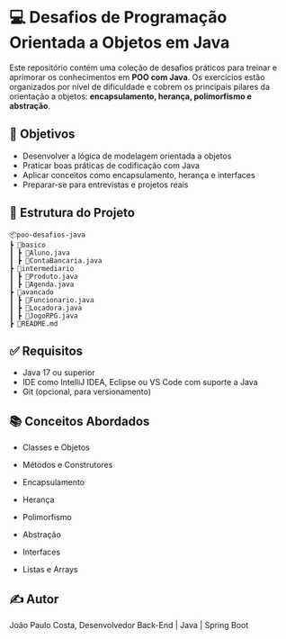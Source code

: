 # 💻 Desafios de Programação Orientada a Objetos em Java

Este repositório contém uma coleção de desafios práticos para treinar e aprimorar os conhecimentos em **POO com Java**. Os exercícios estão organizados por nível de dificuldade e cobrem os principais pilares da orientação a objetos: **encapsulamento, herança, polimorfismo e abstração**.

## 🚀 Objetivos

- Desenvolver a lógica de modelagem orientada a objetos
- Praticar boas práticas de codificação com Java
- Aplicar conceitos como encapsulamento, herança e interfaces
- Preparar-se para entrevistas e projetos reais

## 📂 Estrutura do Projeto

```
📦poo-desafios-java
┣ 📁basico
┃ ┣ 📄Aluno.java
┃ ┣ 📄ContaBancaria.java
┣ 📁intermediario
┃ ┣ 📄Produto.java
┃ ┣ 📄Agenda.java
┣ 📁avancado
┃ ┣ 📄Funcionario.java
┃ ┣ 📄Locadora.java
┃ ┣ 📄JogoRPG.java
┣ 📄README.md
```

## ✅ Requisitos

- Java 17 ou superior
- IDE como IntelliJ IDEA, Eclipse ou VS Code com suporte a Java
- Git (opcional, para versionamento)

## 📚 Conceitos Abordados

- Classes e Objetos

- Métodos e Construtores

- Encapsulamento

- Herança

- Polimorfismo

- Abstração

- Interfaces

- Listas e Arrays


## ✍️ Autor
João Paulo Costa, 
Desenvolvedor Back-End | Java | Spring Boot
